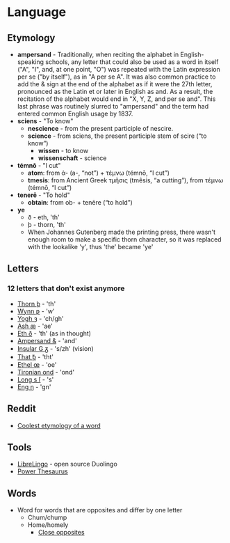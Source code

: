 # Language

## Etymology
- **ampersand** - Traditionally, when reciting the alphabet in English-speaking schools, any letter that could also be used as a word in itself ("A", "I", and, at one point, "O") was repeated with the Latin expression per se ("by itself"), as in "A per se A". It was also common practice to add the & sign at the end of the alphabet as if it were the 27th letter, pronounced as the Latin et or later in English as and. As a result, the recitation of the alphabet would end in "X, Y, Z, and per se and". This last phrase was routinely slurred to "ampersand" and the term had entered common English usage by 1837.
- **sciens** - "To know"
  - **nescience** -  from the present participle of nescire.
  - **science** - from sciens, the present participle stem of scire (“to know”)
    - **wissen** - to know
    - **wissenschaft** - science
- **témnō** - "I cut"
  - **atom**: from ἀ- (a-, “not”) +‎ τέμνω (témnō, “I cut”)
  - **tmesis**: from Ancient Greek τμῆσις (tmêsis, “a cutting”), from τέμνω (témnō, “I cut”)
- **tenerē** - "To hold"
  - **obtain**: from ob- + tenēre (“to hold”)
- **ye**
  - ð - eth, 'th'
  - þ - thorn, 'th'
  - When Johannes Gutenberg made the printing press, there wasn't enough room to make a specific thorn character, so it was replaced with the lookalike 'y', thus 'the' became 'ye'

## Letters

### 12 letters that don't exist anymore
- [Thorn þ](https://en.wikipedia.org/wiki/Thorn_(letter)) - 'th'
- [Wynn ƿ](https://en.wikipedia.org/wiki/Wynn) - 'w'
- [Yogh ȝ](https://en.wikipedia.org/wiki/Yogh) - 'ch/gh'
- [Ash æ](https://en.wikipedia.org/wiki/%C3%86) - 'ae'
- [Eth ð](https://en.wikipedia.org/wiki/Eth) - 'th' (as in thought)
- [Ampersand &](https://en.wikipedia.org/wiki/Ampersand) - 'and'
- [Insular G ᵹ](https://en.wikipedia.org/wiki/Insular_G) - 's/zh' (vision)
- [That ꝥ](https://en.wikipedia.org/wiki/Thorn_with_stroke) - 'tht'
- [Ethel œ](https://en.wikipedia.org/wiki/%C5%92) - 'oe'
- [Tironian ond](https://en.wikipedia.org/wiki/Tironian_notes) - 'ond'
- [Long s ſ](https://en.wikipedia.org/wiki/Long_s) - 's'
- [Eng ŋ](https://en.wikipedia.org/wiki/Eng_(letter)) - 'gn'

## Reddit
- [Coolest etymology of a word](https://www.reddit.com/r/AskReddit/comments/9uehqs/etymologists_of_reddit_what_is_the_coolest_origin)

## Tools
- [LibreLingo](https://github.com/LibreLingo/LibreLingo) - open source Duolingo
- [Power Thesaurus](https://www.powerthesaurus.org/)

## Words
- Word for words that are opposites and differ by one letter
  - Chum/chump
  - Home/homely
    - [Close opposites](https://www.braingle.com/brainteasers/50961/close-opposites.html)
